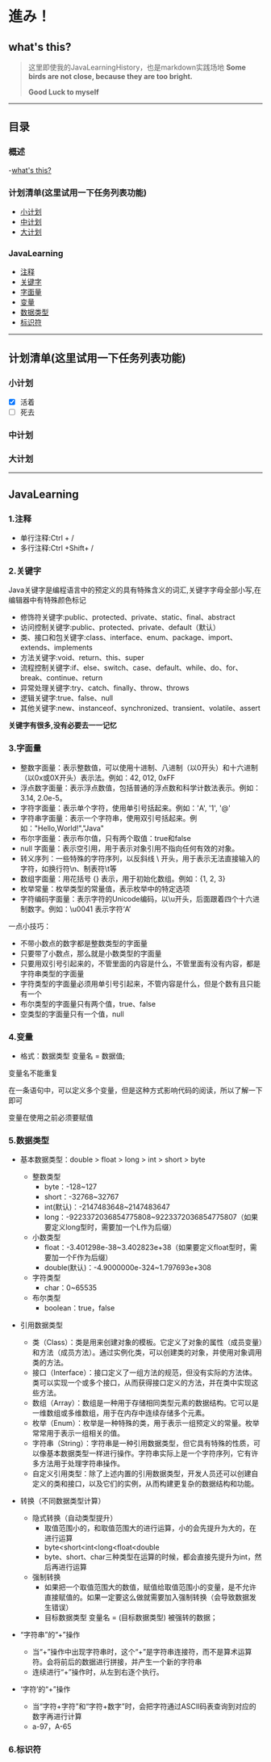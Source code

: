 # 進み！
## what's this?
>这里即使我的JavaLearningHistory，也是markdown实践场地
> **Some birds are not close, because they are too bright.**
> 
> **Good Luck to myself**

---

## 目录

### 概述

-[what's this?](#what'sthis?)

### 计划清单(这里试用一下任务列表功能)

- [小计划](#小计划)
- [中计划](#中计划)
- [大计划](#大计划)

### JavaLearning

- [注释](#1注释)
- [关键字](#2关键字)
- [字面量](#3字面量)
- [变量](#4变量)
- [数据类型](#5数据类型)
- [标识符](#6标识符)

---

## 计划清单(这里试用一下任务列表功能)

### 小计划
- [x] 活着
- [ ] 死去

### 中计划

### 大计划

---

## JavaLearning

### 1.注释
- 单行注释:Ctrl + /
- 多行注释:Ctrl +Shift+ /

### 2.关键字
Java关键字是编程语言中的预定义的具有特殊含义的词汇,关键字字母全部小写,在编辑器中有特殊颜色标记
- 修饰符关键字:public、protected、private、static、final、abstract
- 访问控制关键字:public、protected、private、default（默认）
- 类、接口和包关键字:class、interface、enum、package、import、extends、implements
- 方法关键字:void、return、this、super
- 流程控制关键字:if、else、switch、case、default、while、do、for、break、continue、return
- 异常处理关键字:try、catch、finally、throw、throws
- 逻辑关键字:true、false、null
- 其他关键字:new、instanceof、synchronized、transient、volatile、assert

**关键字有很多,没有必要去一一记忆**
  
### 3.字面量

- 整数字面量：表示整数值，可以使用十进制、八进制（以0开头）和十六进制（以0x或0X开头）表示法。例如：42, 012, 0xFF 
- 浮点数字面量：表示浮点数值，包括普通的浮点数和科学计数法表示。例如：3.14, 2.0e-5。
- 字符字面量：表示单个字符，使用单引号括起来。例如：'A', '1', '@'
- 字符串字面量：表示一个字符串，使用双引号括起来。例如："Hello,World!","Java"
- 布尔字面量：表示布尔值，只有两个取值：true和false
- null 字面量：表示空引用，用于表示对象引用不指向任何有效的对象。
- 转义序列：一些特殊的字符序列，以反斜线 \ 开头，用于表示无法直接输入的字符，如换行符\n、制表符\t等
- 数组字面量：用花括号 {} 表示，用于初始化数组。例如：{1, 2, 3}
- 枚举常量：枚举类型的常量值，表示枚举中的特定选项
- 字符编码字面量：表示字符的Unicode编码，以\u开头，后面跟着四个十六进制数字。例如：\u0041 表示字符‘A’

一点小技巧：
- 不带小数点的数字都是整数类型的字面量
- 只要带了小数点，那么就是小数类型的字面量
- 只要用双引号引起来的，不管里面的内容是什么，不管里面有没有内容，都是字符串类型的字面量
- 字符类型的字面量必须用单引号引起来，不管内容是什么，但是个数有且只能有一个
- 布尔类型的字面量只有两个值，true、false
- 空类型的字面量只有一个值，null

### 4.变量

- 格式：数据类型 变量名 = 数据值;

变量名不能重复

在一条语句中，可以定义多个变量，但是这种方式影响代码的阅读，所以了解一下即可

变量在使用之前必须要赋值

### 5.数据类型

- 基本数据类型：double > float > long > int > short > byte
  - 整数类型
    - byte：-128~127
    - short：-32768~32767
    - int(默认)：-2147483648~2147483647
    - long：-9223372036854775808~9223372036854775807（如果要定义long型时，需要加一个L作为后缀）
  - 小数类型
    - float：-3.401298e-38~3.402823e+38（如果要定义float型时，需要加一个F作为后缀）
    - double(默认)：-4.9000000e-324~1.797693e+308
  - 字符类型
    - char：0~65535
  - 布尔类型
    - boolean：true，false
- 引用数据类型
  - 类（Class）：类是用来创建对象的模板。它定义了对象的属性（成员变量）和方法（成员方法）。通过实例化类，可以创建类的对象，并使用对象调用类的方法。
  - 接口（Interface）：接口定义了一组方法的规范，但没有实际的方法体。类可以实现一个或多个接口，从而获得接口定义的方法，并在类中实现这些方法。
  - 数组（Array）：数组是一种用于存储相同类型元素的数据结构。它可以是一维数组或多维数组，用于在内存中连续存储多个元素。
  - 枚举（Enum）：枚举是一种特殊的类，用于表示一组预定义的常量。枚举常常用于表示一组相关的值。
  - 字符串（String）：字符串是一种引用数据类型，但它具有特殊的性质，可以像基本数据类型一样进行操作。字符串实际上是一个字符序列，它有许多方法用于处理字符串操作。
  - 自定义引用类型：除了上述内置的引用数据类型，开发人员还可以创建自定义的类和接口，以及它们的实例，从而构建更复杂的数据结构和功能。
 
- 转换（不同数据类型计算）
  - 隐式转换（自动类型提升）
    - 取值范围小的，和取值范围大的进行运算，小的会先提升为大的，在进行运算
    - byte<short<int<long<float<double
    - byte、short、char三种类型在运算的时候，都会直接先提升为int，然后再进行运算
  - 强制转换
    - 如果把一个取值范围大的数值，赋值给取值范围小的变量，是不允许直接赋值的。如果一定要这么做就需要加入强制转换（会导致数据发生错误）
    - 目标数据类型 变量名 = (目标数据类型) 被强转的数据；

- “字符串”的“+”操作
    - 当“+”操作中出现字符串时，这个“+”是字符串连接符，而不是算术运算符。会将前后的数据进行拼接，并产生一个新的字符串
    - 连续进行“+”操作时，从左到右逐个执行。
- ‘字符’的“+”操作
    - 当“字符+字符”和“字符+数字”时，会把字符通过ASCII码表查询到对应的数字再进行计算
    - a-97，A-65

### 6.标识符
